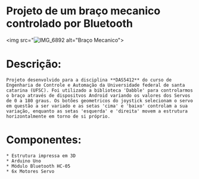# Projeto de um braço mecanico controlado por Bluetooth 

<img src="![IMG_6892](https://github.com/user-attachments/assets/8020e546-0a07-4cd2-b2f8-e6271fd51aeb)
 alt="Braço Mecanico">

# Descrição:
    Projeto desenvolvido para a disciplina **DAS5412** do curso de Engenharia de Controle e Automação da Universidade federal de santa catarina (UFSC). Foi utilizado a biblioteca 'Dabble' para controlarmos o braço através de dispositvos Android variando os valores dos Servos de 0 a 180 graus. Os botões geometricos do joystick selecionam o servo em questão a ser variado e as setas 'cima' e 'baixo' controlam a sua variação, enquanto as setas 'esquerda' e 'direita' movem a estrutura horizontalmente em torno de si próprio.

# Componentes:
    * Estrutura impressa em 3D
    * Arduino Uno
    * Módulo Bluetooth HC-05
    * 6x Motores Servo

